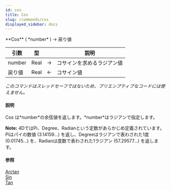 ```yaml
---
id: cos
title: Cos
slug: /commands/cos
displayed_sidebar: docs
---
```


<!--REF #_command_.Cos.Syntax-->**Cos** ( *number* ) -> 戻り値<!-- END REF-->
<!--REF #_command_.Cos.Params-->
| 引数 | 型 |  | 説明 |
| --- | --- | --- | --- |
| number | Real | &#8594;  | コサインを求めるラジアン値 |
| 戻り値 | Real | &#8592; | コサイン値 |

<!-- END REF-->

*このコマンドはスレッドセーフではないため、プリエンプティブなコードには使えません。*


#### 説明 

<!--REF #_command_.Cos.Summary-->Cos は*number*の余弦値を返します。<!-- END REF-->*number*はラジアンで指定します。

**Note:** 4DではPi、Degree、Radianという定数があらかじめ定義されています。Piはパイの数値 (3.14159...) を返し、Degreeはラジアンで表わされた1度 (0.01745...) を、Radianは度数で表わされた1ラジアン (57.29577...) を返します。

#### 参照 

[Arctan](arctan.md)  
[Sin](sin.md)  
[Tan](tan.md)  